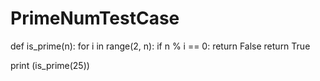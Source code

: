 # PrimeNumTestCase
def is_prime(n):
    for i in range(2, n):
        if n % i == 0:
            return False
    return True

print (is_prime(25))
